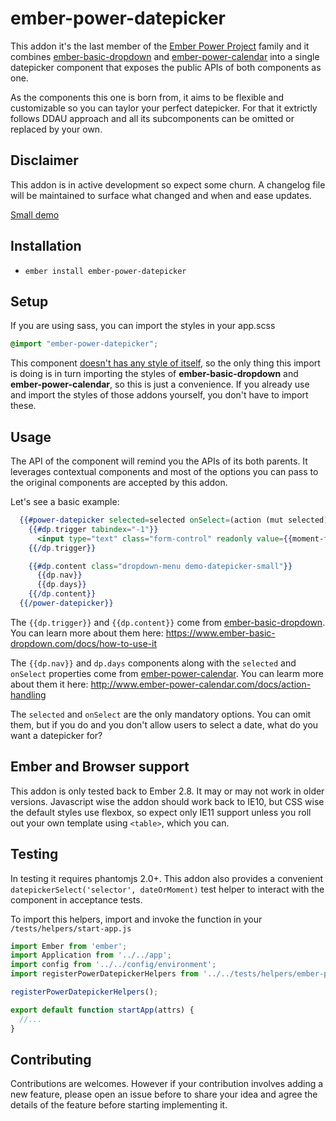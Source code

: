 # ember-power-datepicker

This addon it's the last member of the [Ember Power Project](http://www.ember-power-select.com/support-the-project) family and it
combines [ember-basic-dropdown](http://www.ember-basic-dropdown.com) and [ember-power-calendar](http://www.ember-power-calendar.com) 
into a single datepicker component that exposes the public APIs of both components as one.

As the components this one is born from, it aims to be flexible and customizable so you can
taylor your perfect datepicker. For that it extrictly follows DDAU approach and all its
subcomponents can be omitted or replaced by your own.

## Disclaimer

This addon is in active development so expect some churn.
A changelog file will be maintained to surface what changed and when and ease updates.

[Small demo](https://ember-datepicker.development.pagefrontapp.com/)

## Installation

* `ember install ember-power-datepicker`

## Setup

If you are using sass, you can import the styles in your app.scss

```scss
@import "ember-power-datepicker";
```
This component [doesn't has any style of itself](https://github.com/cibernox/ember-power-datepicker/blob/master/app/styles/ember-power-datepicker.scss), so the only thing this import is doing is
in turn importing the styles of **ember-basic-dropdown** and **ember-power-calendar**, so
this is just a convenience.
If you already use and import the styles of those addons yourself, you don't have to 
import these.

## Usage

The API of the component will remind you the APIs of its both parents. It leverages
contextual components and most of the options you can pass to the original components
are accepted by this addon.

Let's see a basic example:

```hbs
  {{#power-datepicker selected=selected onSelect=(action (mut selected) value="date") as |dp|}}
    {{#dp.trigger tabindex="-1"}}
      <input type="text" class="form-control" readonly value={{moment-format selected}}>
    {{/dp.trigger}}

    {{#dp.content class="dropdown-menu demo-datepicker-small"}}
      {{dp.nav}}
      {{dp.days}}
    {{/dp.content}}
  {{/power-datepicker}}
```

The `{{dp.trigger}}` and `{{dp.content}}` come from [ember-basic-dropdown](https://www.ember-basic-dropdown.com). 
You can learn more about them here: https://www.ember-basic-dropdown.com/docs/how-to-use-it

The `{{dp.nav}}` and `dp.days` components along with the `selected` and `onSelect` properties 
come from [ember-power-calendar](https://www.ember-power-calendar.com).
You can learm more about them it here: http://www.ember-power-calendar.com/docs/action-handling

The `selected` and `onSelect` are the only mandatory options. You can omit them, but if
you do and you don't allow users to select a date, what do you want a datepicker for?

## Ember and Browser support

This addon is only tested back to Ember 2.8. It may or may not work in older versions.
Javascript wise the addon should work back to IE10, but CSS wise the default styles use
flexbox, so expect only IE11 support unless you roll out your own template using `<table>`,
which you can.

## Testing

In testing it requires phantomjs 2.0+. This addon also provides a convenient 
`datepickerSelect('selector', dateOrMoment)` test helper to interact with the component in 
acceptance tests.

To import this helpers, import and invoke the function in your `/tests/helpers/start-app.js`

```js
import Ember from 'ember';
import Application from '../../app';
import config from '../../config/environment';
import registerPowerDatepickerHelpers from '../../tests/helpers/ember-power-datepicker';

registerPowerDatepickerHelpers();

export default function startApp(attrs) {
  //...
}
```

## Contributing

Contributions are welcomes. However if your contribution involves adding a new feature, 
please open an issue before to share your idea and agree the details of the feature before starting implementing it.
